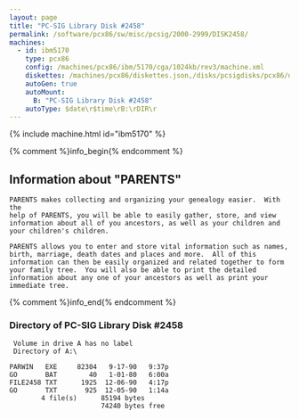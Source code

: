 ```yaml
---
layout: page
title: "PC-SIG Library Disk #2458"
permalink: /software/pcx86/sw/misc/pcsig/2000-2999/DISK2458/
machines:
  - id: ibm5170
    type: pcx86
    config: /machines/pcx86/ibm/5170/cga/1024kb/rev3/machine.xml
    diskettes: /machines/pcx86/diskettes.json,/disks/pcsigdisks/pcx86/diskettes.json
    autoGen: true
    autoMount:
      B: "PC-SIG Library Disk #2458"
    autoType: $date\r$time\rB:\rDIR\r
---
```


{% include machine.html id="ibm5170" %}

{% comment %}info_begin{% endcomment %}

## Information about "PARENTS"

    PARENTS makes collecting and organizing your genealogy easier.  With the
    help of PARENTS, you will be able to easily gather, store, and view
    information about all of you ancestors, as well as your children and
    your children's children.
    
    PARENTS allows you to enter and store vital information such as names,
    birth, marriage, death dates and places and more.  All of this
    information can then be easily organized and related together to form
    your family tree.  You will also be able to print the detailed
    information about any one of your ancestors as well as print your
    immediate tree.
{% comment %}info_end{% endcomment %}


### Directory of PC-SIG Library Disk #2458

     Volume in drive A has no label
     Directory of A:\

    PARWIN   EXE     82304   9-17-90   9:37p
    GO       BAT        40   1-01-80   6:00a
    FILE2458 TXT      1925  12-06-90   4:17p
    GO       TXT       925  12-05-90   1:14a
            4 file(s)      85194 bytes
                           74240 bytes free
